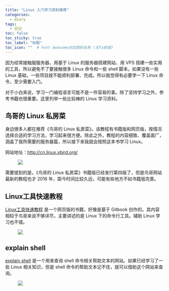 ```yaml
---
title: "Linux 入门学习资料推荐"
categories:
  - diary
tags:
  - 日记
toc: false
toc_sticky: true
toc_label: "标题"
toc_icon: ""  # Font Awesome对应图标名称 (无fa前缀)	
---
```

因为经常接触服服务器，用基于 Linux 的服务器搭建网站、用 VPS 搭建一些实用的工具，所以避免不了要接触很多 Linux 命令和一些 shell 脚本。如果没有一些 Linux 基础，一些项目就不能顺利部署、完成。所以我觉得有必要学一下 Linux 命令，至少需要入门。

对于小白来说，学习一门编程语言可能不是一件容易的事。除了坚持学习之外，参考书籍也很重要。这里列举一些比较棒的 Linux 学习资料。

## 鸟哥的 Linux 私房菜
身边很多人都在推荐《鸟哥的 Linux 私房菜》。该教程有书籍版和网页版，按情况选择合适的学习方法，学习起来很方便。除此之外，教程的内容细致、覆盖面广，涵盖了我所需要的服务器篇，所以接下来我就会按照这本书学习 Linux。

网站地址：<http://cn.linux.vbird.org/>

<figure> <a href="https://fastly.jsdelivr.net/gh/sunete/imghost/img20200511185638.png"><img src="https://fastly.jsdelivr.net/gh/sunete/imghost/img20200511185638.png"></a> </figure>

需要提到的是，《鸟哥的 Linux 私房菜》书籍版已经发行第四版了，但是鸟哥网站最新的教程也才 2016 年，距今时间比较久远，可能有些地方不如书籍版完善。

## Linux工具快速教程
[Linux工具快速教程](https://linuxtools-rst.readthedocs.io/zh_CN/latest/index.html) 是一个网页版的书籍，好像是基于 Gitbook 创作的。其内容相较于鸟哥来说不够详尽，主要讲述的是 Linux 下的命令行工具。辅助 Linux 学习也不错。

<figure> <a href="https://fastly.jsdelivr.net/gh/sunete/imghost/img20200511201628.png"><img src="https://fastly.jsdelivr.net/gh/sunete/imghost/img20200511201628.png"></a> </figure>

## explain shell
[explain shell](https://www.explainshell.com/) 是一个用来查询 shell 命令相关帮助文本的网站。如果已经学习了一些 Linux 相关知识，但是 shell 命令的帮助文本记不住，就可以借助这个网站来查询。

<figure> <a href="https://fastly.jsdelivr.net/gh/sunete/imghost/img20200511204339.png"><img src="https://fastly.jsdelivr.net/gh/sunete/imghost/img20200511204339.png"></a> </figure>